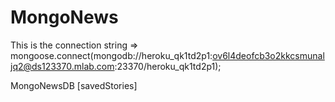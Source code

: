 # MongoNews

This is the connection string
=>
mongoose.connect(mongodb://heroku_qk1td2p1:ov6l4deofcb3o2kkcsmunaljq2@ds123370.mlab.com:23370/heroku_qk1td2p1);

MongoNewsDB
[savedStories]